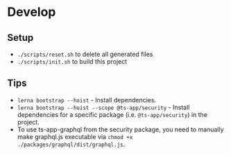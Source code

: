 # Develop

## Setup

* `./scripts/reset.sh` to delete all generated files 
* `./scripts/init.sh` to build this project

## Tips

* `lerna bootstrap --hoist` - Install dependencies.
* `lerna bootstrap --hoist --scope @ts-app/security` - Install dependencies for a specific package (i.e. `@ts-app/security`) in the project.
* To use ts-app-graphql from the security package, you need to manually make graphql.js executable via `chmod +x ./packages/graphql/dist/graphql.js`.
